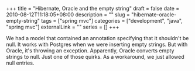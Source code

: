 +++ 
title = "Hibernate, Oracle and the empty string"
draft = false
date = 2010-08-12T11:18:05+08:00
description = ""
slug = "hibernate-oracle-empty-string" 
tags = ["spring mvc"]
categories = ["development", "java", "spring mvc"]
externalLink = ""
series = []
+++

We had a model that contained an annotation specifying that it shouldn't be null. It works with Postgres when we were inserting empty strings. But with Oracle, it's throwing an exception. Apparently, Oracle converts empty strings to null. Just one of those quirks. As a workaround, we just allowed null entries.